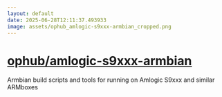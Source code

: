 ```yaml
---
layout: default
date: 2025-06-28T12:11:37.493933
image: assets/ophub_amlogic-s9xxx-armbian_cropped.png
---
```


# [ophub/amlogic-s9xxx-armbian](https://github.com/ophub/amlogic-s9xxx-armbian)

Armbian build scripts and tools for running on Amlogic S9xxx and similar ARMboxes
